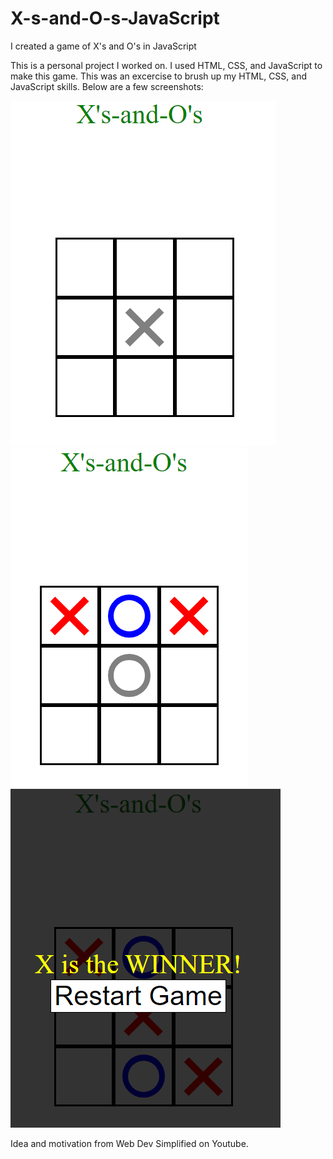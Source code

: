 # X-s-and-O-s-JavaScript
I created a game of X's and O's in JavaScript

This is a personal project I worked on. I used HTML, CSS, and JavaScript to make this game. This was an excercise to brush up my HTML, CSS, and JavaScript skills. Below are a few screenshots:

![Start](/start.png)
![Play](/play.png)
![Win](/win.png)

Idea and motivation from Web Dev Simplified on Youtube.

